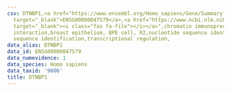 ```yaml
---
csv: DTNBP1,<a href="https://www.ensembl.org/Homo_sapiens/Gene/Summary?db=core;g=ENSG00000047579"
  target="_blank">ENSG00000047579</a>,<a href="https://www.ncbi.nlm.nih.gov/pubmed/22863008"
  target="_blank"><i class="fas fa-file"></i></a>",chromatin immunoprecipitation assay,direct
  interaction,breast epithelium, BPE cell, R2,nucleotide sequence identification,nucleotide
  sequence identification,transcriptional regulation,
data_alias: DTNBP1
data_id: ENSG00000047579
data_numevidence: 1
data_species: Homo sapiens
data_taxid: '9606'
title: DTNBP1
---
```

